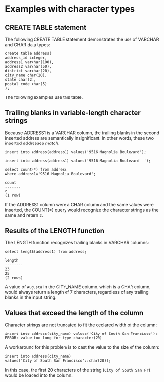 # Examples with character types<a name="r_Examples_with_character_types"></a>

## CREATE TABLE statement<a name="r_Examples_with_character_types-create-table-statement"></a>

The following CREATE TABLE statement demonstrates the use of VARCHAR and CHAR data types: 

```
create table address(
address_id integer,
address1 varchar(100),
address2 varchar(50),
district varchar(20),
city_name char(20),
state char(2),
postal_code char(5)
);
```

The following examples use this table\. 

## Trailing blanks in variable\-length character strings<a name="r_Examples_with_character_types-trailing-blanks-in-variable-length-character-strings"></a>

Because ADDRESS1 is a VARCHAR column, the trailing blanks in the second inserted address are semantically insignificant\. In other words, these two inserted addresses *match*\. 

```
insert into address(address1) values('9516 Magnolia Boulevard');

insert into address(address1) values('9516 Magnolia Boulevard  ');
```

```
select count(*) from address
where address1='9516 Magnolia Boulevard';

count
-------
2
(1 row)
```

If the ADDRESS1 column were a CHAR column and the same values were inserted, the COUNT\(\*\) query would recognize the character strings as the same and return `2`\.

## Results of the LENGTH function<a name="r_Examples_with_character_types-results-of-the-length-function"></a>

The LENGTH function recognizes trailing blanks in VARCHAR columns: 

```
select length(address1) from address;

length
--------
23
25
(2 rows)
```

A value of `Augusta` in the CITY\_NAME column, which is a CHAR column, would always return a length of 7 characters, regardless of any trailing blanks in the input string\. 

## Values that exceed the length of the column<a name="r_Examples_with_character_types-values-that-exceed-the-length-of-the-column"></a>

Character strings are not truncated to fit the declared width of the column: 

```
insert into address(city_name) values('City of South San Francisco');
ERROR: value too long for type character(20)
```

A workaround for this problem is to cast the value to the size of the column: 

```
insert into address(city_name)
values('City of South San Francisco'::char(20));
```

In this case, the first 20 characters of the string \(`City of South San Fr`\) would be loaded into the column\. 